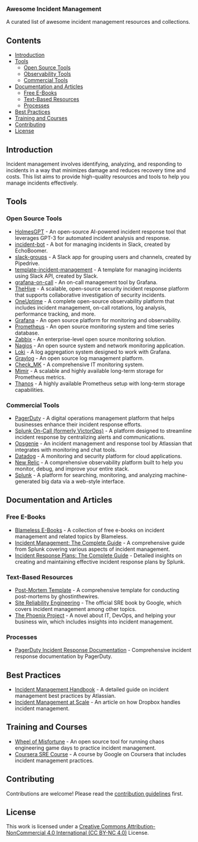
### Awesome Incident Management

A curated list of awesome incident management resources and collections.

## Contents

- [Introduction](#introduction)
- [Tools](#tools)
  - [Open Source Tools](#open-source-tools)
  - [Observability Tools](#observability-tools)
  - [Commercial Tools](#commercial-tools)
- [Documentation and Articles](#documentation-and-articles)
  - [Free E-Books](#free-e-books)
  - [Text-Based Resources](#text-based-resources)
  - [Processes](#processes)
- [Best Practices](#best-practices)
- [Training and Courses](#training-and-courses)
- [Contributing](#contributing)
- [License](#license)

## Introduction

Incident management involves identifying, analyzing, and responding to incidents in a way that minimizes damage and reduces recovery time and costs. This list aims to provide high-quality resources and tools to help you manage incidents effectively.

## Tools

### Open Source Tools

- [HolmesGPT](https://github.com/robusta-dev/holmesgpt) - An open-source AI-powered incident response tool that leverages GPT-3 for automated incident analysis and response.
- [incident-bot](https://github.com/echoboomer/incident-bot) - A bot for managing incidents in Slack, created by EchoBoomer.
- [slack-groups](https://github.com/pipedrive/slack-groups) - A Slack app for grouping users and channels, created by Pipedrive.
- [template-incident-management](https://github.com/slackapi/template-incident-management) - A template for managing incidents using Slack API, created by Slack.
- [grafana-on-call](https://grafana.com/docs/grafana-cloud/on-call/) - An on-call management tool by Grafana.
- [TheHive](https://github.com/TheHive-Project/TheHive) - A scalable, open-source security incident response platform that supports collaborative investigation of security incidents.
- [OneUptime](https://github.com/OneUptime/oneuptime) - A complete open-source observability platform that includes incident management, on-call rotations, log analysis, performance tracking, and more.
- [Grafana](https://grafana.com/) - An open source platform for monitoring and observability.
- [Prometheus](https://prometheus.io/) - An open source monitoring system and time series database.
- [Zabbix](https://www.zabbix.com/) - An enterprise-level open source monitoring solution.
- [Nagios](https://www.nagios.org/) - An open source system and network monitoring application.
- [Loki](https://grafana.com/oss/loki/) - A log aggregation system designed to work with Grafana.
- [Graylog](https://www.graylog.org/) - An open source log management platform.
- [Check_MK](https://checkmk.com/) - A comprehensive IT monitoring system.
- [Mimir](https://grafana.com/oss/mimir/) - A scalable and highly available long-term storage for Prometheus metrics.
- [Thanos](https://thanos.io/) - A highly available Prometheus setup with long-term storage capabilities.

### Commercial Tools

- [PagerDuty](https://www.pagerduty.com/) - A digital operations management platform that helps businesses enhance their incident response efforts.
- [Splunk On-Call (formerly VictorOps)](https://www.splunk.com/en_us/software/victorops.html) - A platform designed to streamline incident response by centralizing alerts and communications.
- [Opsgenie](https://www.atlassian.com/software/opsgenie) - An incident management and response tool by Atlassian that integrates with monitoring and chat tools.
- [Datadog](https://www.datadoghq.com/) - A monitoring and security platform for cloud applications.
- [New Relic](https://newrelic.com/) - A comprehensive observability platform built to help you monitor, debug, and improve your entire stack.
- [Splunk](https://www.splunk.com/) - A platform for searching, monitoring, and analyzing machine-generated big data via a web-style interface.

## Documentation and Articles

### Free E-Books

- [Blameless E-Books](https://www.blameless.com/resources-categories/ebooks) - A collection of free e-books on incident management and related topics by Blameless.
- [Incident Management: The Complete Guide](https://www.splunk.com/en_us/blog/security/incident-management-the-complete-guide.html) - A comprehensive guide from Splunk covering various aspects of incident management.
- [Incident Response Plans: The Complete Guide](https://www.splunk.com/en_us/blog/security/incident-response-plans-the-complete-guide.html) - Detailed insights on creating and maintaining effective incident response plans by Splunk.

### Text-Based Resources

- [Post-Mortem Template](https://github.com/ghostinthewires/Post-Mortems-Template/blob/master/post-mortems/postmortemtemplate.md) - A comprehensive template for conducting post-mortems by ghostinthewires.
- [Site Reliability Engineering](https://sre.google/sre-book/table-of-contents/) - The official SRE book by Google, which covers incident management among other topics.
- [The Phoenix Project](https://itrevolution.com/the-phoenix-project/) - A novel about IT, DevOps, and helping your business win, which includes insights into incident management.

### Processes

- [PagerDuty Incident Response Documentation](https://github.com/PagerDuty/incident-response-docs) - Comprehensive incident response documentation by PagerDuty.

## Best Practices

- [Incident Management Handbook](https://www.atlassian.com/incident-management/handbook) - A detailed guide on incident management best practices by Atlassian.
- [Incident Management at Scale](https://dropbox.tech/infrastructure/incident-management-at-scale) - An article on how Dropbox handles incident management.

## Training and Courses

- [Wheel of Misfortune](https://github.com/dastergon/wheel-of-misfortune) - An open source tool for running chaos engineering game days to practice incident management.
- [Coursera SRE Course](https://www.coursera.org/learn/site-reliability-engineering-sre) - A course by Google on Coursera that includes incident management practices.

## Contributing

Contributions are welcome! Please read the [contribution guidelines](CONTRIBUTING.md) first.

## License

This work is licensed under a [Creative Commons Attribution-NonCommercial 4.0 International (CC BY-NC 4.0)](https://creativecommons.org/licenses/by-nc/4.0/) License.
